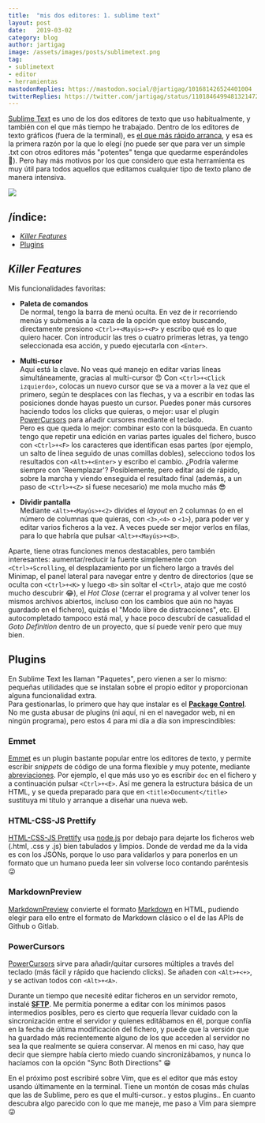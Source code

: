```yaml
---
title:  "mis dos editores: 1. sublime text"
layout: post
date:   2019-03-02
category: blog
author: jartigag
image: /assets/images/posts/sublimetext.png
tag:
- sublimetext
- editor
- herramientas
mastodonReplies: https://mastodon.social/@jartigag/101681426524401004
twitterReplies: https://twitter.com/jartigag/status/1101846499481321472
---
```


[Sublime Text](https://www.sublimetext.com/) es uno de los dos editores de texto que uso habitualmente, y también con el que más tiempo he trabajado. Dentro de los editores de texto gráficos (fuera de la terminal), es [el que más rápido arranca](https://blog.xinhong.me/post/sublime-text-vs-vscode-vs-atom-performance-dec-2016/#result), y esa es la primera razón por la que lo elegí (no puede ser que para ver un simple .txt con otros editores más "potentes" tenga que quedarme esperándoles 🤦). Pero hay más motivos por los que considero que esta herramienta es muy útil para todos aquellos que editamos cualquier tipo de texto plano de manera intensiva.

![]({{site.baseurl}}/assets/images/posts/sublimetext.png)

## /índice:

- [*Killer Features*](#killer-features)
- [Plugins](#plugins)

## *Killer Features*

Mis funcionalidades favoritas:

- **Paleta de comandos**  
De normal, tengo la barra de menú oculta. En vez de ir recorriendo menús y submenús a la caza de la opción que estoy buscando, directamente presiono `<Ctrl>+<Mayús>+<P>` y escribo qué es lo que quiero hacer. Con introducir las tres o cuatro primeras letras, ya tengo seleccionada esa acción, y puedo ejecutarla con `<Enter>`.

- **Multi-cursor**  
Aquí está la clave. No veas qué manejo en editar varias líneas simultáneamente, gracias al multi-cursor 😍 Con `<Ctrl>+<Click izquierdo>`, colocas un nuevo cursor que se va a mover a la vez que el primero, según te desplaces con las flechas, y va a escribir en todas las posiciones donde hayas puesto un cursor. Puedes poner más cursores haciendo todos los clicks que quieras, o mejor: usar el plugin [PowerCursors](#powercursors) para añadir cursores mediante el teclado.  
Pero es que queda lo mejor: combinar esto con la búsqueda. En cuanto tengo que repetir una edición en varias partes iguales del fichero, busco con `<Ctrl>+<F>` los caracteres que identifican esas partes (por ejemplo, un salto de línea seguido de unas comillas dobles), selecciono todos los resultados con `<Alt>+<Enter>` y escribo el cambio. ¿Podría valerme siempre con 'Reemplazar'? Posiblemente, pero editar así de rápido, sobre la marcha y viendo enseguida el resultado final (además, a un paso de `<Ctrl>+<Z>` si fuese necesario) me mola mucho más 😎

- **Dividir pantalla**  
Mediante `<Alt>+<Mayús>+<2>` divides el *layout* en 2 columnas (o en el número de columnas que quieras, con `<3>`,`<4>` o `<1>`), para poder ver y editar varios ficheros a la vez. A veces puede ser mejor verlos en filas, para lo que habría que pulsar `<Alt>+<Mayús>+<8>`.

Aparte, tiene otras funciones menos destacables, pero también interesantes: aumentar/reducir la fuente simplemente con `<Ctrl>+Scrolling`, el desplazamiento por un fichero largo a través del Minimap, el panel lateral para navegar entre y dentro de directorios (que se oculta con `<Ctrl>+<K>` y luego `<B>` sin soltar el `<Ctrl>`, atajo que me costó mucho descubrir 😂), el *Hot Close* (cerrar el programa y al volver tener los mismos archivos abiertos, incluso con los cambios que aún no hayas guardado en el fichero), quizás el "Modo libre de distracciones", etc. El autocompletado tampoco está mal, y hace poco descubrí de casualidad el *Goto Definition* dentro de un proyecto, que sí puede venir pero que muy bien.

## Plugins

En Sublime Text les llaman "Paquetes", pero vienen a ser lo mismo: pequeñas utilidades que se instalan sobre el propio editor y proporcionan alguna funcionalidad extra.  
Para gestionarlas, lo primero que hay que instalar es el **[Package Control](https://packagecontrol.io)**.  
No me gusta abusar de plugins (ni aquí, ni en el navegador web, ni en ningún programa), pero estos 4 para mi día a día son imprescindibles:

### Emmet

[Emmet](https://packagecontrol.io/packages/Emmet) es un plugin bastante popular entre los editores de texto, y permite escribir *snippets* de código de una forma flexible y muy potente, mediante [abreviaciones](https://docs.emmet.io/abbreviations/#abbreviations). Por ejemplo, el que más uso yo es escribir `doc` en el fichero y a continuación pulsar `<Ctrl>+<E>`. Así me genera la estructura básica de un HTML, y se queda preparado para que en `<title>Document</title>` sustituya mi título y arranque a diseñar una nueva web.

### HTML-CSS-JS Prettify

[HTML-CSS-JS Prettify](https://packagecontrol.io/packages/HTML-CSS-JS%20Prettify) usa [node.js](https://nodejs.org/) por debajo para dejarte los ficheros web (.html, .css y .js) bien tabulados y limpios. Donde de verdad me da la vida es con los JSONs, porque lo uso para validarlos y para ponerlos en un formato que un humano pueda leer sin volverse loco contando paréntesis 😜

### MarkdownPreview

[MarkdownPreview](https://packagecontrol.io/packages/MarkdownPreview) convierte el formato [Markdown](https://daringfireball.net/projects/markdown/) en HTML, pudiendo elegir para ello entre el formato de Markdown clásico o el de las APIs de Github o Gitlab. 

### PowerCursors

[PowerCursors](https://packagecontrol.io/packages/PowerCursors) sirve para añadir/quitar cursores múltiples a través del teclado (más fácil y rápido que haciendo clicks). Se añaden con `<Alt>+<+>`, y se activan todos con `<Alt>+<A>`.

Durante un tiempo que necesité editar ficheros en un servidor remoto, instalé **[SFTP](https://packagecontrol.io/packages/SFTP)**. Me permitía ponerme a editar con los mínimos pasos intermedios posibles, pero es cierto que requería llevar cuidado con la sincronización entre el servidor y quienes editábamos en él, porque confía en la fecha de última modificación del fichero, y puede que la versión que ha guardado más recientemente alguno de los que acceden al servidor no sea la que realmente se quiera conservar. Al menos en mi caso, hay que decir que siempre había cierto miedo cuando sincronizábamos, y nunca lo hacíamos con la opción "Sync Both Directions" 😁

En el próximo post escribiré sobre Vim, que es el editor que más estoy usando últimamente en la terminal. Tiene un montón de cosas más chulas que las de Sublime, pero es que el multi-cursor.. y estos plugins.. En cuanto descubra algo parecido con lo que me maneje, me paso a Vim para siempre 😜
